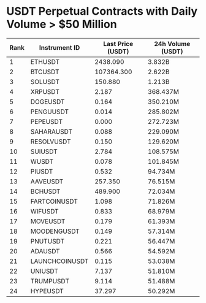 # USDT Perpetual Contracts with Daily Volume > $50 Million

| Rank | Instrument ID | Last Price (USDT) | 24h Volume (USDT) |
|------|---------------|-------------------|-------------------|
| 1 | ETHUSDT | 2438.090 | 3.832B |
| 2 | BTCUSDT | 107364.300 | 2.622B |
| 3 | SOLUSDT | 150.880 | 1.213B |
| 4 | XRPUSDT | 2.187 | 368.437M |
| 5 | DOGEUSDT | 0.164 | 350.210M |
| 6 | PENGUUSDT | 0.014 | 285.802M |
| 7 | PEPEUSDT | 0.000 | 272.723M |
| 8 | SAHARAUSDT | 0.088 | 229.090M |
| 9 | RESOLVUSDT | 0.150 | 129.620M |
| 10 | SUIUSDT | 2.784 | 108.575M |
| 11 | WUSDT | 0.078 | 101.845M |
| 12 | PIUSDT | 0.532 | 94.734M |
| 13 | AAVEUSDT | 257.350 | 76.515M |
| 14 | BCHUSDT | 489.900 | 72.034M |
| 15 | FARTCOINUSDT | 1.098 | 71.826M |
| 16 | WIFUSDT | 0.833 | 68.979M |
| 17 | MOVEUSDT | 0.179 | 61.393M |
| 18 | MOODENGUSDT | 0.149 | 57.314M |
| 19 | PNUTUSDT | 0.221 | 56.447M |
| 20 | ADAUSDT | 0.566 | 54.592M |
| 21 | LAUNCHCOINUSDT | 0.115 | 53.038M |
| 22 | UNIUSDT | 7.137 | 51.810M |
| 23 | TRUMPUSDT | 9.114 | 51.488M |
| 24 | HYPEUSDT | 37.297 | 50.292M |
